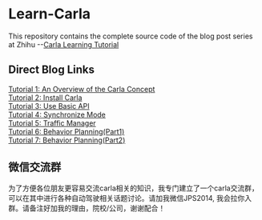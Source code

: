 # Learn-Carla
This repository contains the complete source code of the blog post series at Zhihu
--[Carla Learning Tutorial](https://www.zhihu.com/column/c_1324712096148516864)

## Direct Blog Links
[Tutorial 1: An Overview of the Carla Concept](https://zhuanlan.zhihu.com/p/338641593) \
[Tutorial 2: Install Carla](https://zhuanlan.zhihu.com/p/338927297) \
[Tutorial 3: Use Basic API](https://zhuanlan.zhihu.com/p/340031078) \
[Tutorial 4: Synchronize Mode](https://zhuanlan.zhihu.com/p/340031078) \
[Tutorial 5: Traffic Manager](https://zhuanlan.zhihu.com/p/346636395) \
[Tutorial 6: Behavior Planning(Part1) ](https://zhuanlan.zhihu.com/p/355420522) \
[Tutorial 7: Behavior Planning(Part2) ](https://zhuanlan.zhihu.com/p/376411890) 

## 微信交流群
为了方便各位朋友更容易交流carla相关的知识，我专门建立了一个carla交流群，可以在其中进行各种自动驾驶相关话题讨论。请加我微信JPS2014, 我会拉你入群。请备注好加我的理由，院校/公司，谢谢配合！
